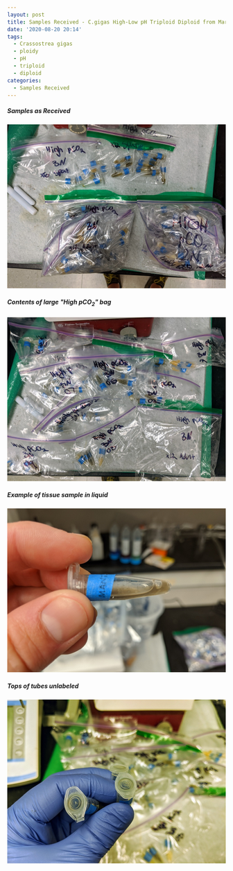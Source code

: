 ```yaml
---
layout: post
title: Samples Received - C.gigas High-Low pH Triploid Diploid from Maria Haws Lab
date: '2020-08-20 20:14'
tags:
  - Crassostrea gigas
  - ploidy
  - pH
  - triploid
  - diploid
categories:
  - Samples Received
---
```




##### Samples as Received

![Four labeled bags containing sample tubes](https://github.com/RobertsLab/sams-notebook/blob/master/images/20200820_cgig_hawaii_samples_01.jpg?raw=true)


##### Contents of large "High pCO<sub>2</sub>" bag

![Individual oyster bags from the high pCO2 bag](https://github.com/RobertsLab/sams-notebook/blob/master/images/20200820_cgig_hawaii_samples_02.jpg?raw=true)


##### Example of tissue sample in liquid

![Example tube of tissue sample with excessive liquid](https://github.com/RobertsLab/sams-notebook/blob/master/images/20200820_cgig_hawaii_samples_03.jpg?raw=true)

##### Tops of tubes unlabeled

![Example of tops of tubes without labels](https://github.com/RobertsLab/sams-notebook/blob/master/images/20200820_cgig_hawaii_samples_04.jpg?raw=true)
